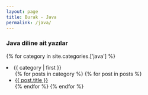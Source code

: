 ```yaml
---
layout: page
title: Burak - Java
permalink: /java/
---
```



### Java diline ait yazılar


{% for category in site.categories.['java'] %}
  <li><a name="{{ category | first }}">{{ category | first }}</a>
    <ul>
    {% for posts in category %}
      {% for post in posts %}
        <li><a href="{{ post.url }}">{{ post.title }}</a></li>
      {% endfor %}
    {% endfor %}
    </ul>
  </li>


